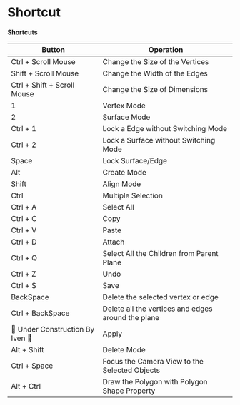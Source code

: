 # Shortcut

**Shortcuts**

| **Button** | **Operation** |
| --- | --- |
| Ctrl + Scroll Mouse | Change the Size of the Vertices |
| Shift + Scroll Mouse | Change the Width of the Edges |
| Ctrl + Shift + Scroll Mouse | Change the Size of Dimensions |
| 1 | Vertex Mode |
| 2 | Surface Mode |
| Ctrl + 1 | Lock a Edge without Switching Mode |
| Ctrl + 2 | Lock a Surface without Switching Mode |
| Space | Lock Surface/Edge |
| Alt | Create Mode |
| Shift | Align Mode |
| Ctrl | Multiple Selection |
| Ctrl + A | Select All |
| Ctrl + C | Copy |
| Ctrl + V | Paste |
| Ctrl + D | Attach |
| Ctrl + Q | Select All the Children from Parent Plane |
| Ctrl + Z | Undo |
| Ctrl + S | Save |
| BackSpace | Delete the selected vertex or edge |
| Ctrl + BackSpace | Delete all the vertices and edges around the plane |
| 🚧 Under Construction By Iven 🚧 | Apply |
| Alt + Shift | Delete Mode |
| Ctrl + Space | Focus the Camera View to the Selected Objects |
| Alt + Ctrl | Draw the Polygon with Polygon Shape Property |


